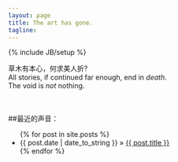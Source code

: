 ```yaml
---
layout: page
title: The art has gone.
tagline: 
---
```

{% include JB/setup %}

草木有本心，何求美人折?
<br/>
All stories, if continued far enough, end in *death*.
<br/>
The void is *not* nothing.
<br/>
<br/>
<br/>
		  
##最近的声音：


<ul class="posts">
  {% for post in site.posts %}
    <li><span>{{ post.date | date_to_string }}</span> &raquo; <a href="{{ BASE_PATH }}{{ post.url }}">{{ post.title }}</a></li>
  {% endfor %}
</ul>



